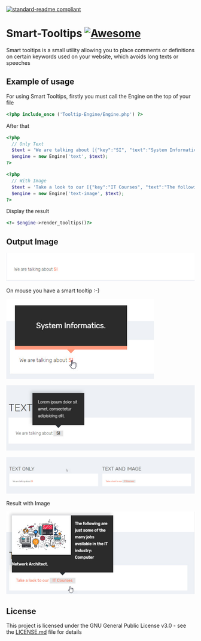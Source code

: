 [![standard-readme compliant](https://img.shields.io/badge/readme%20style-standard-brightgreen.svg?style=flat-square)](https://github.com/RichardLitt/standard-readme)
# Smart-Tooltips [![Awesome](https://cdn.rawgit.com/sindresorhus/awesome/d7305f38d29fed78fa85652e3a63e154dd8e8829/media/badge.svg)](https://github.com/sindresorhus/awesome)
Smart tooltips is a small utility allowing you to place comments or definitions on certain keywords used on your website, which avoids long texts or speeches

## Example of usage
For using Smart Tooltips, firstly you must call the Engine on the top of your file
```php
<?php include_once ('Tooltip-Engine/Engine.php') ?>
```

After that
```php
<?php
  // Only Text
  $text = 'We are talking about [{"key":"SI", "text":"System Informatics."}]';
  $engine = new Engine('text', $text);
?>
```
```php
<?php
  // With Image
  $text = 'Take a look to our [{"key":"IT Courses", "text":"The following are just some of the many jobs available in the IT industry: Computer Network Architect.", "image":"https://www.training.com.au/wp-content/uploads/career-in-technology-feature.png"}]';
  $engine = new Engine('text-image', $text);
?>
```
Display the result
```php
<?= $engine->render_tooltips()?>
```

## Output Image
![image 1](https://raw.githubusercontent.com/sabiduria/Smart-Tooltips/master/img/img1.jpg)

On mouse you have a smart tooltip :-)

![image 2](https://raw.githubusercontent.com/sabiduria/Smart-Tooltips/master/img/img2.jpg)

![image 5](https://raw.githubusercontent.com/sabiduria/Smart-Tooltips/master/img/img5.jpg)

![image 4](https://raw.githubusercontent.com/sabiduria/Smart-Tooltips/master/img/img4.jpg)

Result with Image

![image 3](https://raw.githubusercontent.com/sabiduria/Smart-Tooltips/master/img/img3.jpg)

## License

This project is licensed under the GNU General Public License v3.0 - see the [LICENSE.md](LICENSE.md) file for details
